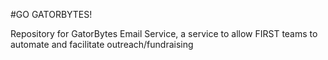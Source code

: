#GO GATORBYTES!

Repository for GatorBytes Email Service, a service to allow FIRST teams to automate and facilitate outreach/fundraising
